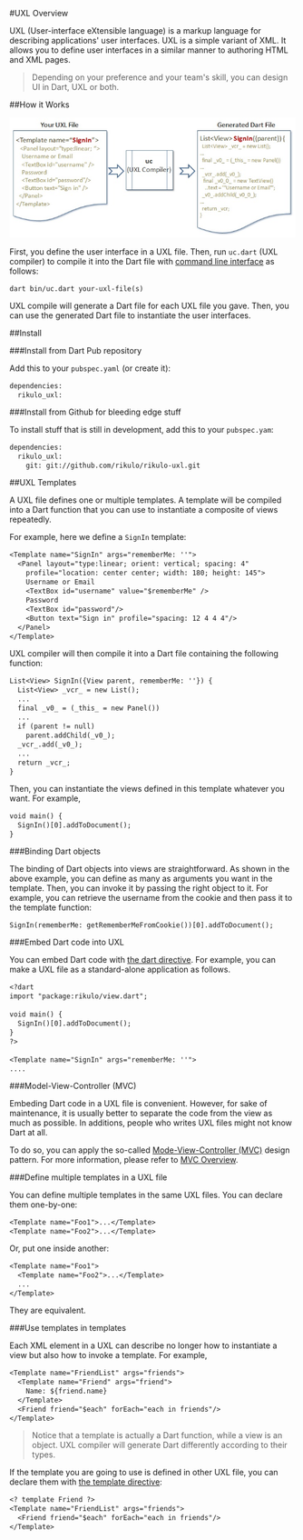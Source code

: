 #UXL Overview

UXL (User-interface eXtensible language) is a markup language for describing applications' user interfaces. UXL is a simple variant of XML. It allows you to define user interfaces in a similar manner to authoring HTML and XML pages.

> Depending on your preference and your team's skill, you can design UI in Dart, UXL or both.

##How it Works

![How UXL works](how-uxl-works.jpg?raw=true)

First, you define the user interface in a UXL file. Then, run `uc.dart` (UXL compiler) to compile it into the Dart file with [command line interface](http://en.wikipedia.org/wiki/Command-line_interface) as follows:

    dart bin/uc.dart your-uxl-file(s)

UXL compile will generate a Dart file for each UXL file you gave. Then, you can use the generated Dart file to instantiate the user interfaces.

##Install

###Install from Dart Pub repository

Add this to your `pubspec.yaml` (or create it):

    dependencies:
      rikulo_uxl:

###Install from Github for bleeding edge stuff

To install stuff that is still in development, add this to your `pubspec.yam`:

    dependencies:
      rikulo_uxl:
        git: git://github.com/rikulo/rikulo-uxl.git

##UXL Templates

A UXL file defines one or multiple templates. A template will be compiled into a Dart function that you can use to instantiate a composite of views repeatedly.

For example, here we define a `SignIn` template:

    <Template name="SignIn" args="rememberMe: ''">
      <Panel layout="type:linear; orient: vertical; spacing: 4"
        profile="location: center center; width: 180; height: 145">
        Username or Email
        <TextBox id="username" value="$rememberMe" />
        Password
        <TextBox id="password"/>
        <Button text="Sign in" profile="spacing: 12 4 4 4"/>
      </Panel>
    </Template>

UXL compiler will then compile it into a Dart file containing the following function:

    List<View> SignIn({View parent, rememberMe: ''}) {
      List<View> _vcr_ = new List();
      ...
      final _v0_ = (_this_ = new Panel())
      ...
      if (parent != null)
        parent.addChild(_v0_);
      _vcr_.add(_v0_);
      ...
      return _vcr_;
    }

Then, you can instantiate the views defined in this template whatever you want. For example,

    void main() {
      SignIn()[0].addToDocument();
    }

###Binding Dart objects

The binding of Dart objects into views are straightforward. As shown in the above example, you can define as many as arguments you want in the template. Then, you can invoke it by passing the right object to it. For example, you can retrieve the username from the cookie and then pass it to the template function:

    SignIn(rememberMe: getRememberMeFromCookie())[0].addToDocument();


###Embed Dart code into UXL

You can embed Dart code with [the dart directive](../Standard_Directives/dart.md). For example, you can make a UXL file as a standard-alone application as follows.

    <?dart
    import "package:rikulo/view.dart";

    void main() {
      SignIn()[0].addToDocument();
    }
    ?>

    <Template name="SignIn" args="rememberMe: ''">
    ....

###Model-View-Controller (MVC)

Embeding Dart code in a UXL file is convenient. However, for sake of maintenance, it is usually better to separate the code from the view as much as possible. In additions, people who writes UXL files might not know Dart at all.

To do so, you can apply the so-called [Mode-View-Controller (MVC)](../Fundamentals/MVC_Overview.md) design pattern. For more information, please refer to [MVC Overview](MVC_Overview.md).

###Define multiple templates in a UXL file

You can define multiple templates in the same UXL files. You can declare them one-by-one:

    <Template name="Foo1">...</Template>
    <Template name="Foo2">...</Template>

Or, put one inside another:

    <Template name="Foo1">
      <Template name="Foo2">...</Template>
      ...
    </Template>

They are equivalent.

###Use templates in templates

Each XML element in a UXL can describe no longer how to instantiate a view but also how to invoke a template. For example,

    <Template name="FriendList" args="friends">
      <Template name="Friend" args="friend">
        Name: ${friend.name}
      </Template>
      <Friend friend="$each" forEach="each in friends"/>
    </Template>

> Notice that a template is actually a Dart function, while a view is an object. UXL compiler will generate Dart differently according to their types.

If the template you are going to use is defined in other UXL file, you can declare them with [the template directive](../Standard_Directives/template.md):

    <? template Friend ?>
    <Template name="FriendList" args="friends">
      <Friend friend="$each" forEach="each in friends"/>
    </Template>
